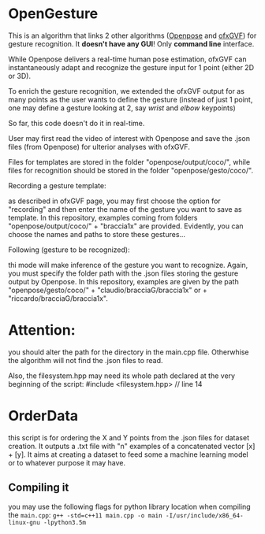 # OpenGesture

This is an algorithm that links 2 other algorithms ([Openpose](https://github.com/CMU-Perceptual-Computing-Lab/openpose) and [ofxGVF](https://github.com/bcaramiaux/ofxGVF)) for gesture recognition. It **doesn't have any GUI**! Only **command line** interface.

While Openpose delivers a real-time human pose estimation, ofxGVF can instantaneously adapt and recognize the gesture input for 1 point (either 2D or 3D).

To enrich the gesture recognition, we extended the ofxGVF output for as many points as the user wants to define the gesture (instead of just 1 point, one may define a gesture looking at 2, say *wrist* and *elbow* keypoints)

So far, this code doesn't do it in real-time. 

User may first read the video of interest with Openpose and save the .json files (from Openpose) for ulterior analyses with ofxGVF.

Files for templates are stored in the folder "openpose/output/coco/", while files for recognition should be stored in the folder "openpose/gesto/coco/".

Recording a gesture template:

as described in ofxGVF page, you may first choose the option for "recording" and then enter the name of the gesture you want to save as template. In this repository, examples coming from folders "openpose/output/coco/" + "braccia1x" are provided. 
Evidently, you can choose the names and paths to store these gestures...

Following (gesture to be recognized):

thi mode will make inference of the gesture you want to recognize. Again, you must specify the folder path with the .json files storing the gesture output by Openpose. In this repository, examples are given by the path "openpose/gesto/coco/" + "claudio/bracciaG/braccia1x" or + "riccardo/bracciaG/braccia1x".

# Attention: 
you should alter the path for the directory in the main.cpp file. Otherwhise the algorithm will not find the .json files to read.

Also, the filesystem.hpp may need its whole path declared at the very beginning of the script:
#include <filesystem.hpp> // line 14

# OrderData

this script is for ordering the X and Y points from the .json files for dataset creation. It outputs a .txt file with "n" examples of a concatenated vector [x] + [y]. It aims at creating a dataset to feed some a machine learning model or to whatever purpose it may have. 

## Compiling it

you may use the following flags for python library location when compiling the `main.cpp`:
`g++ -std=c++11 main.cpp -o main -I/usr/include/x86_64-linux-gnu -lpython3.5m`
